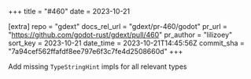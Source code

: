 +++
title = "#460"
date = 2023-10-21

[extra]
repo = "gdext"
docs_rel_url = "gdext/pr-460/godot"
pr_url = "https://github.com/godot-rust/gdext/pull/460"
pr_author = "lilizoey"
sort_key = 2023-10-21
date_time = 2023-10-21T14:45:56Z
commit_sha = "7a94cef562ffafdf8ee797e6f3c7fe4d2508660d"
+++

Add missing `TypeStringHint` impls for all relevant types
